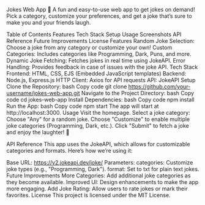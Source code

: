 Jokes Web App 🤣
A fun and easy-to-use web app to get jokes on demand! Pick a category, customize your preferences, and get a joke that’s sure to make you and your friends laugh.

Table of Contents
Features
Tech Stack
Setup
Usage
Screenshots
API Reference
Future Improvements
License
Features
Random Joke Selection: Choose a joke from any category or customize your own!
Custom Categories: Includes categories like Programming, Dark, Puns, and more.
Dynamic Joke Fetching: Fetches jokes in real time using JokeAPI.
Error Handling: Provides feedback in case of issues with the joke API.
Tech Stack
Frontend: HTML, CSS, EJS (Embedded JavaScript templates)
Backend: Node.js, Express.js
HTTP Client: Axios for API requests
API: JokeAPI
Setup
Clone the Repository:
bash
Copy code
git clone https://github.com/your-username/jokes-web-app.git
Navigate to the Project Directory:
bash
Copy code
cd jokes-web-app
Install Dependencies:
bash
Copy code
npm install
Run the App:
bash
Copy code
npm start
The app will start at http://localhost:3000.
Usage
Visit the homepage.
Select a joke category:
Choose "Any" for a random joke.
Choose "Customize" to enable multiple joke categories (Programming, Dark, etc.).
Click "Submit" to fetch a joke and enjoy the laughter! 🎉

API Reference
This app uses the JokeAPI, which allows for customizable categories and formats. Here’s how we’re using it:

Base URL: https://v2.jokeapi.dev/joke/
Parameters:
categories: Customize joke types (e.g., "Programming, Dark").
format: Set to txt for plain text jokes.
Future Improvements
More Categories: Add additional joke categories as they become available.
Improved UI: Design enhancements to make the app more engaging.
Add Joke Rating: Allow users to rate jokes or mark their favorites.
License
This project is licensed under the MIT License.
